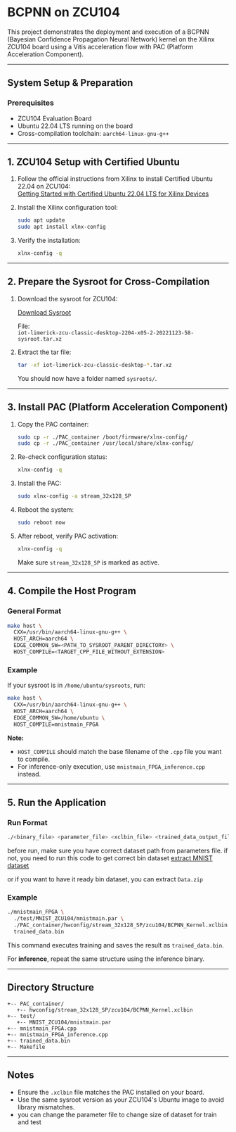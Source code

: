 # BCPNN on ZCU104

This project demonstrates the deployment and execution of a BCPNN (Bayesian Confidence Propagation Neural Network) kernel on the Xilinx ZCU104 board using a Vitis acceleration flow with PAC (Platform Acceleration Component).

---

## System Setup & Preparation

### Prerequisites

- ZCU104 Evaluation Board
- Ubuntu 22.04 LTS running on the board
- Cross-compilation toolchain: `aarch64-linux-gnu-g++`

---

## 1. ZCU104 Setup with Certified Ubuntu

1. Follow the official instructions from Xilinx to install Certified Ubuntu 22.04 on ZCU104:  
   [Getting Started with Certified Ubuntu 22.04 LTS for Xilinx Devices](https://xilinx-wiki.atlassian.net/wiki/spaces/A/pages/2363129857/Getting+Started+with+Certified+Ubuntu+22.04+LTS+for+Xilinx+Devices)

2. Install the Xilinx configuration tool:

   ```bash
   sudo apt update
   sudo apt install xlnx-config
   ```

3. Verify the installation:

   ```bash
   xlnx-config -q
   ```

---

## 2. Prepare the Sysroot for Cross-Compilation

1. Download the sysroot for ZCU104:

   [Download Sysroot](https://people.canonical.com/~platform/images/xilinx/zcu-ubuntu-22.04/)

   File:  
   `iot-limerick-zcu-classic-desktop-2204-x05-2-20221123-58-sysroot.tar.xz`

2. Extract the tar file:

   ```bash
   tar -xf iot-limerick-zcu-classic-desktop-*.tar.xz
   ```

   You should now have a folder named `sysroots/`.

---

## 3. Install PAC (Platform Acceleration Component)

1. Copy the PAC container:

   ```bash
   sudo cp -r ./PAC_container /boot/firmware/xlnx-config/
   sudo cp -r ./PAC_container /usr/local/share/xlnx-config/
   ```

2. Re-check configuration status:

   ```bash
   xlnx-config -q
   ```

3. Install the PAC:

   ```bash
   sudo xlnx-config -a stream_32x128_SP
   ```

4. Reboot the system:

   ```bash
   sudo reboot now
   ```

5. After reboot, verify PAC activation:

   ```bash
   xlnx-config -q
   ```

   Make sure `stream_32x128_SP` is marked as active.

---

## 4. Compile the Host Program

### General Format

```bash
make host \
  CXX=/usr/bin/aarch64-linux-gnu-g++ \
  HOST_ARCH=aarch64 \
  EDGE_COMMON_SW=<PATH_TO_SYSROOT_PARENT_DIRECTORY> \
  HOST_COMPILE=<TARGET_CPP_FILE_WITHOUT_EXTENSION>
```

### Example

If your sysroot is in `/home/ubuntu/sysroots`, run:

```bash
make host \
  CXX=/usr/bin/aarch64-linux-gnu-g++ \
  HOST_ARCH=aarch64 \
  EDGE_COMMON_SW=/home/ubuntu \
  HOST_COMPILE=mnistmain_FPGA
```

 **Note:**  
- `HOST_COMPILE` should match the base filename of the `.cpp` file you want to compile.
- For inference-only execution, use `mnistmain_FPGA_inference.cpp` instead.

---

## 5. Run the Application

### Run Format

```bash
./<binary_file> <parameter_file> <xclbin_file> <trained_data_output_file>
```

before run, make sure you have correct dataset path from parameters file. if not, you need to run this code to get correct bin dataset
[extract MNIST dataset](https://github.com/nbrav/BCPNNSim-ReprLearn/blob/main/Data/mnist/extract.py)

or if you want to have it ready bin dataset, you can extract `Data.zip`

### Example

```bash
./mnistmain_FPGA \
  ./test/MNIST_ZCU104/mnistmain.par \
  ./PAC_container/hwconfig/stream_32x128_SP/zcu104/BCPNN_Kernel.xclbin \
  trained_data.bin
```

This command executes training and saves the result as `trained_data.bin`.

For **inference**, repeat the same structure using the inference binary.

---

## Directory Structure

```text
+-- PAC_container/
   +-- hwconfig/stream_32x128_SP/zcu104/BCPNN_Kernel.xclbin
+-- test/
   +-- MNIST_ZCU104/mnistmain.par
+-- mnistmain_FPGA.cpp
+-- mnistmain_FPGA_inference.cpp
+-- trained_data.bin
+-- Makefile
```

---

## Notes

- Ensure the `.xclbin` file matches the PAC installed on your board.
- Use the same sysroot version as your ZCU104's Ubuntu image to avoid library mismatches.
- you can change the parameter file to change size of dataset for train and test
